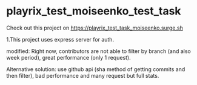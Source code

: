 # playrix_test_moiseenko_test_task
Check out this project on https://playrix_test_task_moiseenko.surge.sh

1.This project uses express server for auth.

modified: Right now, contributors are not able to filter by branch (and also week period), great performance (only 1 request). 

Alternative solution: use github api  (sha method of getting commits and then filter), bad performance and many request but full stats. 